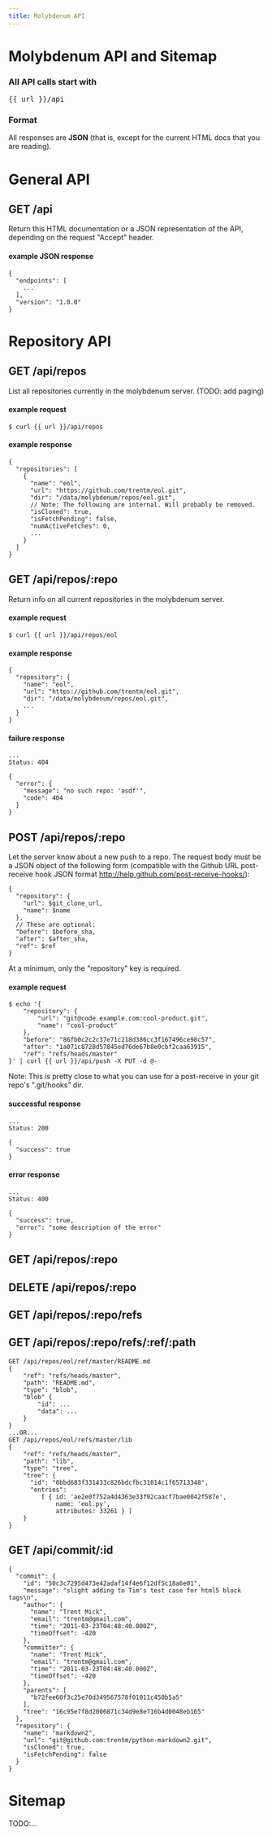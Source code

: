 ```yaml
---
title: Molybdenum API
---
```


# Molybdenum API and Sitemap

### All API calls start with

<pre class="base">
{{ url }}/api
</pre>

### Format

All responses are **JSON** (that is, except for the current HTML docs that
you are reading).


<!--
    # JSON
    GET /api/repos
    POST /api/repos/:repo
        {
          "repository": {
            "url": $git_clone_url,
            "name": $name
          }
          // The following are optional. Just including the above would be
          // typical for a POST to create a new repo entry in the molybdenum server.
          "before": $before_sha,
          "after": $after_sha,
          "ref": $ref
        }
    GET /api/repos/:repo
    DELETE /api/repos/:repo
    GET /api/repos/:repo/refs
    GET /api/repos/:repo/refs/:ref/:path
        GET /api/repos/eol/ref/master/README.md
        {
            "ref": "refs/heads/master",
            "path": "README.md",
            "type": "blob",
            "blob" {
                "id": ...
                "data": ...
            }
        }
        ...OR...
        GET /api/repos/eol/refs/master/lib
        {
            "ref": "refs/heads/master",
            "path": "lib",
            "type": "tree",
            "tree": {
              "id": "0bbd683f331433c826bdcfbc31014c1f65713348",
              "entries":
                 [ { id: 'ae2e0f752a4d4363e33f92caacf7bae0042f587e',
                     name: 'eol.py',
                     attributes: 33261 } ]
            }
        }
        GET /api/commit/:id
        {
          "commit": {
            "id": "50c3c7295d473e42adaf14f4e6f12df5c18a6e01",
            "message": "slight adding to Tim's test case for html5 block tags\n",
            "author": {
              "name": "Trent Mick",
              "email": "trentm@gmail.com",
              "time": "2011-03-23T04:48:40.000Z",
              "timeOffset": -420
            },
            "committer": {
              "name": "Trent Mick",
              "email": "trentm@gmail.com",
              "time": "2011-03-23T04:48:40.000Z",
              "timeOffset": -420
            },
            "parents": [
              "b72fee60f3c25e70d349567578f01011c450b5a5"
            ],
            "tree": "16c95e7f8d2006871c34d9e8e716b4d0048eb165"
          },
          "repository": {
            "name": "markdown2",
            "url": "git@github.com:trentm/python-markdown2.git",
            "isCloned": true,
            "isFetchPending": false
          }
        }

    # HTML
    GET /:repo
    GET /:repo/tree/:ref/:path
    GET /:repo/blob/:ref/:path
    GET /:repo/raw/:ref/:path
    GET /:repo/commit/:id
    GET /:repo/commits/:ref
    

-->


# General API

## GET /api

Return this HTML documentation or a JSON representation of the API, depending
on the request "Accept" header.

#### example JSON response

    {
      "endpoints": [
        ...
      ], 
      "version": "1.0.0"
    }




# Repository API

## GET /api/repos

List all repositories currently in the molybdenum server. (TODO: add paging)

#### example request

    $ curl {{ url }}/api/repos

#### example response

    {
      "repositories": [
        {
          "name": "eol",
          "url": "https://github.com/trentm/eol.git",
          "dir": "/data/molybdenum/repos/eol.git",
          // Note: The following are internal. Will probably be removed.
          "isCloned": true,
          "isFetchPending": false,
          "numActiveFetches": 0,
          ...
        }
      ]
    }


## GET /api/repos/:repo

Return info on all current repositories in the molybdenum server.

#### example request

    $ curl {{ url }}/api/repos/eol

#### example response

    {
      "repository": {
        "name": "eol",
        "url": "https://github.com/trentm/eol.git",
        "dir": "/data/molybdenum/repos/eol.git",
        ...
      }
    }

#### failure response

    ...
    Status: 404

    {
      "error": {
        "message": "no such repo: 'asdf'",
        "code": 404
      }
    }


##  POST /api/repos/:repo

Let the server know about a new push to a repo. The request body must be a JSON
object of the following form (compatible with the Github URL post-receive
hook JSON format <http://help.github.com/post-receive-hooks/>):

    {
      "repository": {
        "url": $git_clone_url,
        "name": $name
      },
      // These are optional:
      "before": $before_sha,
      "after": $after_sha,
      "ref": $ref
    }

At a minimum, only the "repository" key is required.


#### example request

    $ echo '{
        "repository": {
            "url": "git@code.example.com:cool-product.git",
            "name": "cool-product"
        },
        "before": "86fb0c2c2c37e71c218d386cc3f167496ce98c57",
        "after": "1a071c8728d57845ed76de67b8e0cbf2caa63915",
        "ref": "refs/heads/master"
    }' | curl {{ url }}/api/push -X PUT -d @-

Note: This is pretty close to what you can use for a post-receive in your git
repo's ".git/hooks" dir.

#### successful response

    ...
    Status: 200

    {
      "success": true
    }

#### error response

    ...
    Status: 400

    {
      "success": true,
      "error": "some description of the error"
    }


## GET /api/repos/:repo


## DELETE /api/repos/:repo


## GET /api/repos/:repo/refs


## GET /api/repos/:repo/refs/:ref/:path

    GET /api/repos/eol/ref/master/README.md
    {
        "ref": "refs/heads/master",
        "path": "README.md",
        "type": "blob",
        "blob" {
            "id": ...
            "data": ...
        }
    }
    ...OR...
    GET /api/repos/eol/refs/master/lib
    {
        "ref": "refs/heads/master",
        "path": "lib",
        "type": "tree",
        "tree": {
          "id": "0bbd683f331433c826bdcfbc31014c1f65713348",
          "entries":
             [ { id: 'ae2e0f752a4d4363e33f92caacf7bae0042f587e',
                 name: 'eol.py',
                 attributes: 33261 } ]
        }
    }



## GET /api/commit/:id
    
    {
      "commit": {
        "id": "50c3c7295d473e42adaf14f4e6f12df5c18a6e01",
        "message": "slight adding to Tim's test case for html5 block tags\n",
        "author": {
          "name": "Trent Mick",
          "email": "trentm@gmail.com",
          "time": "2011-03-23T04:48:40.000Z",
          "timeOffset": -420
        },
        "committer": {
          "name": "Trent Mick",
          "email": "trentm@gmail.com",
          "time": "2011-03-23T04:48:40.000Z",
          "timeOffset": -420
        },
        "parents": [
          "b72fee60f3c25e70d349567578f01011c450b5a5"
        ],
        "tree": "16c95e7f8d2006871c34d9e8e716b4d0048eb165"
      },
      "repository": {
        "name": "markdown2",
        "url": "git@github.com:trentm/python-markdown2.git",
        "isCloned": true,
        "isFetchPending": false
      }
    }


# Sitemap

TODO:...
